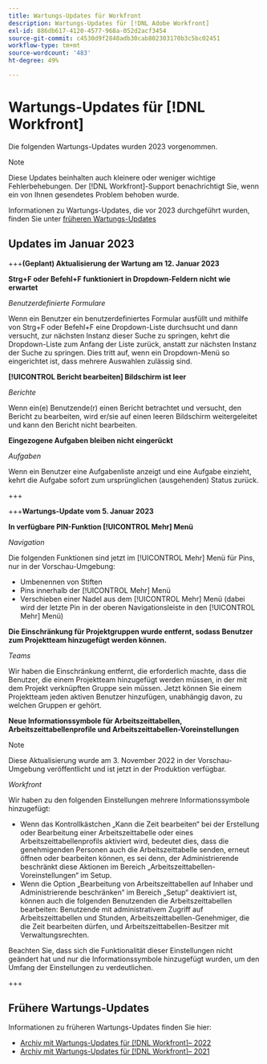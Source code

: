 ```yaml
---
title: Wartungs-Updates für Workfront
description: Wartungs-Updates für [!DNL Adobe Workfront]
exl-id: 886db617-4120-4577-968a-052d2acf3454
source-git-commit: c4530d9f2848adb30cab802303170b3c5bc02451
workflow-type: tm+mt
source-wordcount: '483'
ht-degree: 49%

---
```


# Wartungs-Updates für [!DNL Workfront]

Die folgenden Wartungs-Updates wurden 2023 vorgenommen.

>[!NOTE]
>
>Diese Updates beinhalten auch kleinere oder weniger wichtige Fehlerbehebungen. Der [!DNL Workfront]-Support benachrichtigt Sie, wenn ein von Ihnen gesendetes Problem behoben wurde.

Informationen zu Wartungs-Updates, die vor 2023 durchgeführt wurden, finden Sie unter [früheren Wartungs-Updates](#previous-maintenance-updates)

## Updates im Januar 2023

+++**(Geplant) Aktualisierung der Wartung am 12. Januar 2023**

**Strg+F oder Befehl+F funktioniert in Dropdown-Feldern nicht wie erwartet**

_Benutzerdefinierte Formulare_

Wenn ein Benutzer ein benutzerdefiniertes Formular ausfüllt und mithilfe von Strg+F oder Befehl+F eine Dropdown-Liste durchsucht und dann versucht, zur nächsten Instanz dieser Suche zu springen, kehrt die Dropdown-Liste zum Anfang der Liste zurück, anstatt zur nächsten Instanz der Suche zu springen. Dies tritt auf, wenn ein Dropdown-Menü so eingerichtet ist, dass mehrere Auswahlen zulässig sind.

**[!UICONTROL Bericht bearbeiten] Bildschirm ist leer**

_Berichte_

Wenn ein(e) Benutzende(r) einen Bericht betrachtet und versucht, den Bericht zu bearbeiten, wird er/sie auf einen leeren Bildschirm weitergeleitet und kann den Bericht nicht bearbeiten.

**Eingezogene Aufgaben bleiben nicht eingerückt**

_Aufgaben_

Wenn ein Benutzer eine Aufgabenliste anzeigt und eine Aufgabe einzieht, kehrt die Aufgabe sofort zum ursprünglichen (ausgehenden) Status zurück.

+++

+++**Wartungs-Update vom 5. Januar 2023**

**In verfügbare PIN-Funktion [!UICONTROL Mehr] Menü**

_Navigation_

Die folgenden Funktionen sind jetzt im [!UICONTROL Mehr] Menü für Pins, nur in der Vorschau-Umgebung:

* Umbenennen von Stiften
* Pins innerhalb der [!UICONTROL Mehr] Menü
* Verschieben einer Nadel aus dem [!UICONTROL Mehr] Menü (dabei wird der letzte Pin in der oberen Navigationsleiste in den [!UICONTROL Mehr] Menü)

**Die Einschränkung für Projektgruppen wurde entfernt, sodass Benutzer zum Projektteam hinzugefügt werden können.**

_Teams_

Wir haben die Einschränkung entfernt, die erforderlich machte, dass die Benutzer, die einem Projektteam hinzugefügt werden müssen, in der mit dem Projekt verknüpften Gruppe sein müssen. Jetzt können Sie einem Projektteam jeden aktiven Benutzer hinzufügen, unabhängig davon, zu welchen Gruppen er gehört.

**Neue Informationssymbole für Arbeitszeittabellen, Arbeitszeittabellenprofile und Arbeitszeittabellen-Voreinstellungen**

>[!NOTE]
>
>Diese Aktualisierung wurde am 3. November 2022 in der Vorschau-Umgebung veröffentlicht und ist jetzt in der Produktion verfügbar.

_Workfront_

Wir haben zu den folgenden Einstellungen mehrere Informationssymbole hinzugefügt:

* Wenn das Kontrollkästchen „Kann die Zeit bearbeiten“ bei der Erstellung oder Bearbeitung einer Arbeitszeittabelle oder eines Arbeitszeittabellenprofils aktiviert wird, bedeutet dies, dass die genehmigenden Personen auch die Arbeitszeittabelle senden, erneut öffnen oder bearbeiten können, es sei denn, der Administrierende beschränkt diese Aktionen im Bereich „Arbeitszeittabellen-Voreinstellungen“ im Setup.
* Wenn die Option „Bearbeitung von Arbeitszeittabellen auf Inhaber und Administrierende beschränken“ im Bereich „Setup“ deaktiviert ist, können auch die folgenden Benutzenden die Arbeitszeittabellen bearbeiten: Benutzende mit administrativem Zugriff auf Arbeitszeittabellen und Stunden, Arbeitszeittabellen-Genehmiger, die die Zeit bearbeiten dürfen, und Arbeitszeittabellen-Besitzer mit Verwaltungsrechten.

Beachten Sie, dass sich die Funktionalität dieser Einstellungen nicht geändert hat und nur die Informationssymbole hinzugefügt wurden, um den Umfang der Einstellungen zu verdeutlichen.

+++

## Frühere Wartungs-Updates

Informationen zu früheren Wartungs-Updates finden Sie hier:

* [Archiv mit Wartungs-Updates für [!DNL Workfront]– 2022](2022-updates.md)
* [Archiv mit Wartungs-Updates für [!DNL Workfront]– 2021](2021-updates.md)
